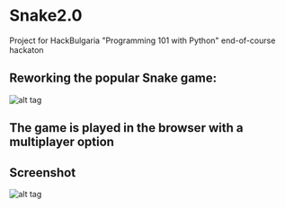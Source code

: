 # Snake2.0
Project for HackBulgaria "Programming 101 with Python" end-of-course hackaton

## Reworking the popular Snake game:
![alt tag](https://www.script-tutorials.com/demos/350/theory.png)

## The game is played in the browser with a multiplayer option

## Screenshot

![alt tag](http://i.imgur.com/VzgqTaC.png)
